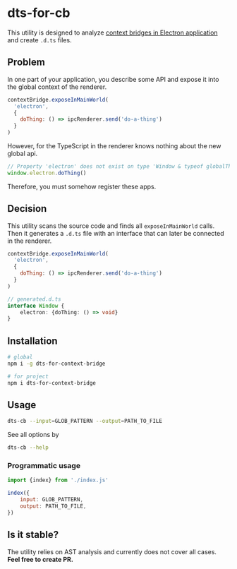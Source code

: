 # dts-for-cb
This utility is designed to analyze [context bridges in Electron application](https://www.electronjs.org/ru/docs/latest/api/context-bridge) and create `.d.ts` files.

## Problem

In one part of your application, you describe some API and expose it into the global context of the renderer.
```js
contextBridge.exposeInMainWorld(
  'electron',
  {
    doThing: () => ipcRenderer.send('do-a-thing')
  }
)
```

However, for the TypeScript in the renderer knows nothing about the new global api. 
```js
// Property 'electron' does not exist on type 'Window & typeof globalThis'.
window.electron.doThing()
```
Therefore, you must somehow register these apps.

## Decision
This utility scans the source code and finds all `exposeInMainWorld` calls. Then it generates a `.d.ts` file with an interface that can later be connected in the renderer.

```js
contextBridge.exposeInMainWorld(
  'electron',
  {
    doThing: () => ipcRenderer.send('do-a-thing')
  }
)
```
```ts
// generated.d.ts
interface Window {
    electron: {doThing: () => void}
}
```
## Installation
```bash
# global
npm i -g dts-for-context-bridge

# for project 
npm i dts-for-context-bridge
```

## Usage
```bash
dts-cb --input=GLOB_PATTERN --output=PATH_TO_FILE
```

See all options by
```bash
dts-cb --help
```

### Programmatic usage

```js
import {index} from './index.js'

index({
    input: GLOB_PATTERN,
    output: PATH_TO_FILE,
})
```

## Is it stable?
The utility relies on AST analysis and currently does not cover all cases. **Feel free to create PR.**